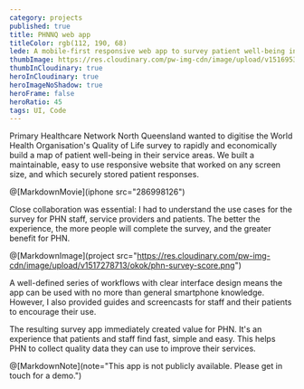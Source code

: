 ```yaml
---
category: projects
published: true
title: PHNNQ web app
titleColor: rgb(112, 190, 68)
lede: A mobile-first responsive web app to survey patient well-being in North Queensland.
thumbImage: https://res.cloudinary.com/pw-img-cdn/image/upload/v1516953097/okok/thumb-phn.jpg
thumbInCloudinary: true
heroInCloudinary: true
heroImageNoShadow: true
heroFrame: false
heroRatio: 45
tags: UI, Code
---
```


Primary Healthcare Network North Queensland wanted to digitise the World Health Organisation's Quality of Life survey to rapidly and economically build a map of patient well-being in their service areas. We built a maintainable, easy to use responsive website that worked on any screen size, and which securely stored patient responses.

<!-- @[MarkdownMovie](laptop src="/images/phn-video.mp4") -->

@[MarkdownMovie](iphone src="286998126")

<!-- We built the app using React.js to allow flexible iteration as feedback required it. For example, we can now add offline capability into the app without rewritting it. This may become useful in remote parts of Queensland with intermittent internet coverage. -->

Close collaboration was essential: I had to understand the use cases for the survey for PHN staff, service providers and patients. The better the experience, the more people will complete the survey, and the greater benefit for PHN.

@[MarkdownImage](project src="https://res.cloudinary.com/pw-img-cdn/image/upload/v1517278713/okok/phn-survey-score.png")

<!-- All data collected is anonymous. At survey completion, users are presented with a score that rates their quality of life. Users can share their score by email or SMS. -->

A well-defined series of workflows with clear interface design means the app can be used with no more than general smartphone knowledge. However, I also provided guides and screencasts for staff and their patients to encourage their use.

<!-- > Client quote here” _CEO dude_ -->

<!-- @[MarkdownImage](project src="https://res.cloudinary.com/pw-img-cdn/image/upload/v1517278720/okok/phn-guide.png") -->

<!-- And the app is easily adaptable as we discover further use cases over time.  -->

The resulting survey app immediately created value for PHN. It's an experience that patients and staff find fast, simple and easy. This helps PHN to collect quality data they can use to improve their services.

@[MarkdownNote](note="This app is not publicly available. Please get in touch for a demo.")
